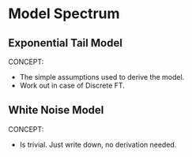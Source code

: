 # Model Spectrum

## Exponential Tail Model

CONCEPT:

- The simple assumptions used to derive the model.
- Work out in case of Discrete FT.


## White Noise Model

CONCEPT:

- Is trivial. Just write down, no derivation needed.
